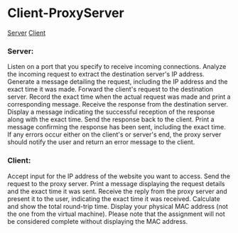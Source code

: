 # Client-ProxyServer

[Server](#Server)
[Client](#Client)

### Server:
Listen on a port that you specify to receive incoming connections.
Analyze the incoming request to extract the destination server's IP address.
Generate a message detailing the request, including the IP address and the exact time it was made.
Forward the client's request to the destination server.
Record the exact time when the actual request was made and print a corresponding message.
Receive the response from the destination server.
Display a message indicating the successful reception of the response along with the exact time.
Send the response back to the client.
Print a message confirming the response has been sent, including the exact time.
If any errors occur either on the client's or server's end, the proxy server should notify the user and return an error message to the client.

### Client:
Accept input for the IP address of the website you want to access.
Send the request to the proxy server.
Print a message displaying the request details and the exact time it was sent.
Receive the reply from the proxy server and present it to the user, indicating the exact time it was received.
Calculate and show the total round-trip time.
Display your physical MAC address (not the one from the virtual machine).
Please note that the assignment will not be considered complete without displaying the MAC address.

